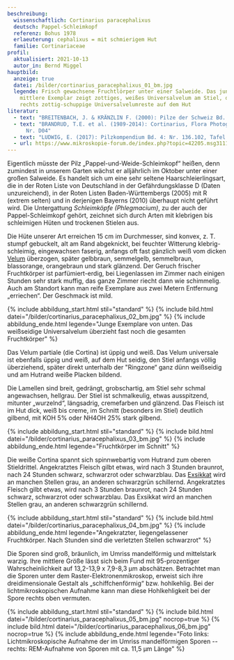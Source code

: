 ```yaml
---
beschreibung:
  wissenschaftlich: Cortinarius paracephalixus
  deutsch: Pappel-Schleimkopf
  referenz: Bohus 1978
  erlaeuterung: cephalixus = mit schmierigem Hut
  familie: Cortinariaceae
profil:
  aktualisiert: 2021-10-13
  autor_in: Bernd Miggel
hauptbild:
  anzeige: true
  datei: /bilder/cortinarius_paracephalixus_01_bm.jpg
  legende: Frisch gewachsene Fruchtlörper unter einer Salweide. Das junge,
    mittlere Exemplar zeigt zottiges, weißes Universalvelum am Stiel, das große
    rechts zottig-schuppige Universalvelumreste auf dem Hut
literatur:
  - text: "BREITENBACH, J. & KRÄNZLIN F. (2000): Pilze der Schweiz Bd. 5.: Nr. 227"
  - text: "BRANDRUD, T.E. et al. (1989-2014): Cortinarius, Flora Photographica I-V:
      Nr. D04"
  - text: "LUDWIG, E. (2017): Pilzkompendium Bd. 4: Nr. 136.102, Tafel 915"
  - url: https://www.mikroskopie-forum.de/index.php?topic=42205.msg311106#msg311106
---
```

Eigentlich müsste der Pilz „Pappel-und-Weide-Schleimkopf“ heißen, denn zumindest in unserem Garten wächst er alljährlich im Oktober unter einer großen Salweide. Es handelt sich um eine sehr seltene Haarschleierlingsart, die in der Roten Liste von Deutschland in der Gefährdungsklasse D (Daten unzureichend), in der Roten Listen Baden-Württembergs (2005) mit R (extrem selten) und in derjenigen Bayerns (2010) überhaupt nicht geführt wird. Die Untergattung *Schleimköpfe (Phlegmacium)*, zu der auch der Pappel-Schleimkopf gehört, zeichnet sich durch Arten mit klebrigen bis schleimigen Hüten und trockenen Stielen aus.

Die Hüte unserer Art erreichen 15 cm im Durchmesser, sind konvex, z. T. stumpf gebuckelt, alt am Rand abgeknickt, bei feuchter Witterung klebrig-schleimig, eingewachsen faserig, anfangs oft fast gänzlich weiß vom dicken [Velum](Velum "Glossar") überzogen, später gelbbraun, semmelgelb, semmelbraun, blassorange, orangebraun und stark glänzend. Der Geruch frischer Fruchtkörper ist parfümiert-erdig, bei Liegenlassen im Zimmer nach einigen Stunden sehr stark muffig, das ganze Zimmer riecht dann wie schimmelig. Auch am Standort kann man reife Exemplare aus zwei Metern Entfernung „erriechen“.  Der Geschmack ist mild.

{% include abbildung_start.html stil="standard" %}
{% include bild.html datei="/bilder/cortinarius_paracephalixus_02_bm.jpg" %}
{% include abbildung_ende.html legende="Junge Exemplare von unten. Das weißseidige Universalvelum überzieht fast noch die gesamten Fruchtkörper" %}

Das Velum partiale (die Cortina) ist üppig und weiß. Das Velum universale ist ebenfalls üppig und weiß, auf dem Hut seidig, den Stiel anfangs völlig überziehend, später direkt unterhalb der "Ringzone“ ganz dünn weißseidig und am Hutrand weiße Placken bildend.

Die Lamellen sind breit, gedrängt, grobschartig, am Stiel sehr schmal angewachsen, hellgrau. Der Stiel ist schmalkeulig, etwas ausspitzend, mitunter „wurzelnd“, längsadrig, cremefarben und glänzend. Das Fleisch ist im Hut dick, weiß bis creme, im Schnitt (besonders im Stiel) deutlich gilbend, mit KOH 5% oder NH4OH 25% stark gilbend.

{% include abbildung_start.html stil="standard" %}
{% include bild.html datei="/bilder/cortinarius_paracephalixus_03_bm.jpg" %}
{% include abbildung_ende.html legende="Fruchtkörper im Schnitt" %}

Die weiße Cortina spannt sich spinnwebartig vom Hutrand zum oberen Stieldrittel. Angekratztes Fleisch gilbt etwas, wird nach 3 Stunden braunrot, nach 24 Stunden schwarz, schwarzrot oder schwarzblau. Das [Exsikkat](Exsikkat "Glossar") wird an manchen Stellen grau, an anderen schwarzgrün schillernd. Angekratztes Fleisch gilbt etwas, wird nach 3 Stunden braunrot, nach 24 Stunden schwarz, schwarzrot oder schwarzblau. Das Exsikkat wird an manchen Stellen grau, an anderen schwarzgrün schillernd.

{% include abbildung_start.html stil="standard" %}
{% include bild.html datei="/bilder/cortinarius_paracephalixus_04_bm.jpg" %}
{% include abbildung_ende.html legende="Angekratzter, liegengelassener Fruchtkörper. Nach Stunden sind die verletzten Stellen schwarzrot" %}

Die Sporen sind groß, bräunlich, im Umriss mandelförmig und mittelstark warzig. Ihre mittlere Größe lässt sich beim Fund mit 95-prozentiger Wahrscheinlichkeit auf 13,2-13,9 x 7,9-8,3 µm abschätzen. Betrachtet man die Sporen unter dem Raster-Elektronenmikroskop, erweist sich ihre dreidimensionale Gestalt als „schiffchenförmig“ bzw. hohlkehlig. Bei der lichtmikroskopischen Aufnahme kann man diese Hohlkehligkeit bei der Spore rechts oben vermuten.

{% include abbildung_start.html stil="standard" %}
{% include bild.html datei="/bilder/cortinarius_paracephalixus_05_bm.jpg" nocrop=true %}
{% include bild.html datei="/bilder/cortinarius_paracephalixus_06_bm.jpg" nocrop=true %}
{% include abbildung_ende.html legende="Foto links: Lichtmikroskopische Aufnahme der im Umriss mandelförmigen Sporen  --  rechts: REM-Aufnahme von Sporen mit ca. 11,5 µm Länge" %}